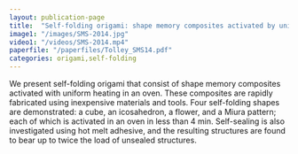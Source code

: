 ```yaml
---
layout: publication-page
title:  "Self-folding origami: shape memory composites activated by uniform heating"
image1: "/images/SMS-2014.jpg"
video1: "/videos/SMS-2014.mp4"
paperfile: "/paperfiles/Tolley_SMS14.pdf"
categories: origami,self-folding
---
```


We present self-folding origami that consist of shape memory composites activated with uniform heating in an oven. These composites are rapidly fabricated using inexpensive materials and tools. Four self-folding shapes are demonstrated: a cube, an icosahedron, a flower, and a Miura pattern; each of which is activated in an oven in less than 4 min. Self-sealing is also investigated using hot melt adhesive, and the resulting structures are found to bear up to twice the load of unsealed structures.
